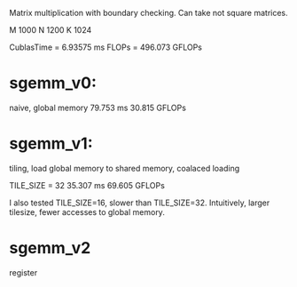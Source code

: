 Matrix multiplication with boundary checking. Can take not square matrices.

M 1000
N 1200
K 1024

CublasTime = 6.93575 ms
FLOPs = 496.073 GFLOPs

# sgemm_v0: 
naive, global memory
79.753 ms
30.815 GFLOPs

# sgemm_v1: 
tiling, load global memory to shared memory, coalaced loading

TILE_SIZE = 32
35.307 ms
69.605 GFLOPs

I also tested TILE_SIZE=16, slower than TILE_SIZE=32. Intuitively, larger tilesize, fewer accesses to global memory.

# sgemm_v2
register
